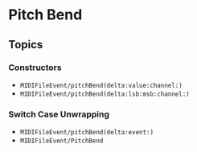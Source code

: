 # Pitch Bend

## Topics

### Constructors

- ``MIDIFileEvent/pitchBend(delta:value:channel:)``
- ``MIDIFileEvent/pitchBend(delta:lsb:msb:channel:)``

### Switch Case Unwrapping

- ``MIDIFileEvent/pitchBend(delta:event:)``
- ``MIDIFileEvent/PitchBend``

